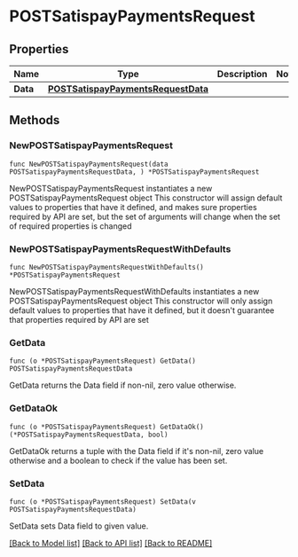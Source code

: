 # POSTSatispayPaymentsRequest

## Properties

Name | Type | Description | Notes
------------ | ------------- | ------------- | -------------
**Data** | [**POSTSatispayPaymentsRequestData**](POSTSatispayPaymentsRequestData.md) |  | 

## Methods

### NewPOSTSatispayPaymentsRequest

`func NewPOSTSatispayPaymentsRequest(data POSTSatispayPaymentsRequestData, ) *POSTSatispayPaymentsRequest`

NewPOSTSatispayPaymentsRequest instantiates a new POSTSatispayPaymentsRequest object
This constructor will assign default values to properties that have it defined,
and makes sure properties required by API are set, but the set of arguments
will change when the set of required properties is changed

### NewPOSTSatispayPaymentsRequestWithDefaults

`func NewPOSTSatispayPaymentsRequestWithDefaults() *POSTSatispayPaymentsRequest`

NewPOSTSatispayPaymentsRequestWithDefaults instantiates a new POSTSatispayPaymentsRequest object
This constructor will only assign default values to properties that have it defined,
but it doesn't guarantee that properties required by API are set

### GetData

`func (o *POSTSatispayPaymentsRequest) GetData() POSTSatispayPaymentsRequestData`

GetData returns the Data field if non-nil, zero value otherwise.

### GetDataOk

`func (o *POSTSatispayPaymentsRequest) GetDataOk() (*POSTSatispayPaymentsRequestData, bool)`

GetDataOk returns a tuple with the Data field if it's non-nil, zero value otherwise
and a boolean to check if the value has been set.

### SetData

`func (o *POSTSatispayPaymentsRequest) SetData(v POSTSatispayPaymentsRequestData)`

SetData sets Data field to given value.



[[Back to Model list]](../README.md#documentation-for-models) [[Back to API list]](../README.md#documentation-for-api-endpoints) [[Back to README]](../README.md)


